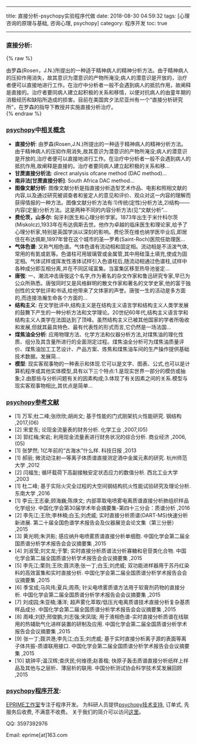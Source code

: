 
---
title: 直接分析-psychopy实验程序代做
date: 2018-08-30 04:59:32
tags: [心理咨询的原理与基础, 咨询心理, psychopy]
category: 程序开发
toc: true

---



<span></span>
<!-- more -->



### 直接分析:

{% raw %}
<div class="p1">由罗森(Rosen，J.N.)所提出的一种适于精神病人的精神分析方法。由于精神病人的压抑作用消失，故其意识为潜意识的产物所淹没;病人的潜意识是开放的，治疗者便可以直接地进行工作。在治疗中分析者一般不会遇到病人的抵抗作用，故阐释是直接的。治疗者要同病人建立起积极的关系和移情，以便对抗病人的由童年期的消极经历和缺陷所造成的损害。目前在美国宾夕法尼亚州有一个“直接分析研究所”，在罗森的指导下教授并实施直接分析治疗。</div>
{% endraw %}



### [psychopy](/tags/psychopy/)中[相关概念](/categories/程序开发)

- **直接分析**: 由罗森(Rosen,J.N.)所提出的一种适于精神病人的精神分析方法。由于精神病人的压抑作用消失,故其意识为潜意识的产物所淹没;病人的潜意识是开放的,治疗者便可以直接地进行工作。在治疗中分析者一般不会遇到病人的抵抗作用,故阐释是直接的。治疗者要同病人建立起积极的关系和移...
- **甘蔗直接分析法**: direct analysis ofcane method (DAC method)...
- **南非法[甘蔗直接分析]**: South Africa DAC method...
- **图像文献分析**: 图像文献分析是指直接分析造型艺术作品、电影和照相文献的内容,以及通过研究被调查者和鉴定人的意见和评价、观众对这一内容的理解而获得情报的一种方法。图像文献分析方法有:1)传统(定性)分析方法,2)结构——内容(定量)分析方法。这是两种不同的内容分析方法(见“文献分析”...
- **费伦茨，山多尔**: 匈牙利医生和心理分析学家。1873年出生于米什科尔茨(Miskolcz),1933年在布达佩斯去世。他作为卓越的临床医生和理论家,给予了心理分析家,特别是英国学派以深刻的影响。费伦茨在维也纳学医毕业后,即居住在布达佩斯,1897年曾在这个城市的圣—罗希(Saint-Roch)医院任助理医...
- **气体色谱**: 又称气相色谱。气体色谱有流动相和固定相。流动相是不活泼气体,常用的有氮或氦等。色谱柱可用玻璃管或金属管,其中用硅藻土填充,使成为固定相。气体试样或挥发性液体试样引入色谱柱后,随流动相通过色谱柱,试样中各种成分即互相分离,并在不同区域富集。当富集区移至热导池鉴定...
- **唐弢**: 一、潮流冲击唐弢这个名字,作为著名的杂文作家和鲁迅研究专家,早已为公众所熟悉。唐弢同时又是风格鲜明的散文作家和著名的文学史家,他的富于独创性的文学批评和书话,给他带来了文体家的声誉。唐弢一生的活动是多方面的,而连接浩瀚生命各个方面的...
- **结构主义**: 在文学批评中,结构主义是在结构主义语言学和结构主义人类学发展的鼓舞下产生的一种分析方法和文学理论。20世纪60年代,结构主义语言学和结构主义人类学在法国达到了顶峰。虽然结构主义已被其他国家的学者所吸收和发展,但就其最具特色、最有代表性的形式而言,它仍然是一场法国...
- **煤焦油全分析**: 应用物理方法、化学方法和仪器分析方法,对煤焦油的理化性质、组分及其含量所进行的全面测定过程。煤焦油全分析可为煤焦油质量评价、煤焦油加工工艺设计、产品方案、炼焦和煤焦油车间的生产操作提供基础技术数据。发展简...
- **模型**: 现实客观事物的一种表示和体现.它可以是文字、图表、公式,也可以是计算机程序或其他实体模型,具有以下三个特点:1.是现实世界一部分的模仿或抽象;2.由那些与分析问题有关的因素构成;3.体现了有关因素之间的关系.模型与现实客观事物相比,其优点是简单...


### [psychopy](/tags/psychopy/)[参考文献](/categories/程序开发/)

- [1]  万军;杜二峰;张欣欣;胡尚文; 基于性能的门式刚架抗火性能研究. 钢结构 ,2017,(06)
- [2]  宋爱东; 论现金流量表的财务分析. 化学工业 ,2007,(05)
- [3]  郭红梅;宋岩; 利用现金流量表进行财务状况的综合分析. 商业经济 ,2006,(05)
- [1]  张梦然; 1亿年前的“古海水”什么样. 科技日报 ,2013
- [1]  郝丽; 微流动注射—等离子体质谱直接测定酒中金属元素的研究. 杭州师范大学 ,2012
- [2]  闫福生; 循环载荷下高副接触安定状态应力的数值分析. 西北工业大学 ,2003
- [1]  杜二峰; 基于实际火灾全过程的大空间钢结构抗火性能试验研究及理论分析. 东南大学 ,2016
- [1]  李云;王志豪;顾海巍;陈焕文; 内部萃取电喷雾电离质谱直接分析肺组织样品化学组分. 中国化学会第30届学术年会摘要集-第四十三分会：质谱分析 ,2016
- [2]  李先江;王欣;李林楠;白玉;刘虎威; 实时直接分析质谱(DART-MS)快速分析新进展. 第二十届全国色谱学术报告会及仪器展览会论文集（第三分册） ,2015
- [3]  黄光明;朱洪影; 感应纳升电喷雾质谱直接分析单细胞. 中国化学会第二届全国质谱分析学术报告会会议摘要集 ,2015
- [4]  刘淑莹;刘文龙;于擎; 实时直接分析质谱法分析寡糖和皂苷类化合物. 中国化学会第二届全国质谱分析学术报告会会议摘要集 ,2015
- [5]  李先江;栗则;王欣;聂洪港;张一丁;白玉;刘虎威; 双功能进样器用于苏丹红染料的高效富集和实时直接分析. 中国化学会第二届全国质谱分析学术报告会会议摘要集 ,2015
- [6]  季宝成;马风伟;夏兵;周燕; 针尖电喷雾质谱方法用于软膏剂药物的直接分析. 中国化学会第二届全国质谱分析学术报告会会议摘要集 ,2015
- [7]  刘成园;朱亚楠;潘洋; 超声雾化萃取/低压光电离质谱技术直接分析复杂基质样品成分. 中国化学会第二届全国质谱分析学术报告会会议摘要集 ,2015
- [8]  周峰;刘舒;邢俊鹏;刘志强;宋凤瑞; 用于液相色谱-实时直接分析质谱在线联用的热辅助气化进样装置的研制及应用. 中国化学会第二届全国质谱分析学术报告会会议摘要集 ,2015
- [9]  张一丁;聂洪港;李先江;白玉;刘虎威; 基于实时直接分析离子源的表面等离子体共振-质谱联用接口. 中国化学会第二届全国质谱分析学术报告会会议摘要集 ,2015
- [10]  姚钟平;温汉辉;查庆民;何维德;赵善楷; 快原子轰击质谱直接分析纸样上样品及其他与之层析、薄层析的联用. 中国分析测试协会科学技术奖发展回顾 ,2015


### [psychopy](/tags/psychopy/)[程序开发](/categories/程序开发/):
[EPRIME工作室](http://eprime.cn/)专注于程序开发。
为科研人员提供[psychopy技术支持](http://eprime.cn/2018/08/17/关于EPRIME工作室/), 订单式, 先服务后收费, 不满意不收费。
关于我们的简介可以访问[这里](http://eprime.cn/2018/08/17/关于EPRIME工作室/)。

QQ: 3597392976

Email: eprime[at]163.com


